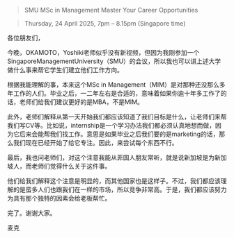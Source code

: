 > SMU MSc in Management Master Your Career Opportunities
 
> Thursday, 24 April 2025, 7pm – 8.15pm (Singapore time) 
 
各位朋友们，

今晚，OKAMOTO，Yoshiki老师似乎没有新视频，但因为我刚参加一个SingaporeManagementUniversity（SMU）的会议，所以我也可以讲上述大学做什么事来帮它学生们建立他们工作方向。

根据我能理解的事，本来这个MSc in Management（MIM）是对那种还没那么多年工作的人们。毕业之后，一二年左右是合适的，意味着如果你逾十年多工作了的话，老师们给我们建议更好的是MBA，不是MIM。

此外，老师们解释从第一天开始我们都应该知道了我们目标是什么，让老师们来帮我们写CV等。比如说，internship是一个学习办法我们都必须认真地想而做，因为它后来会能帮我们找工作。意思是如果毕业之后我们要的是marketing的话，那么我们现在已经开始了给它专注。因此，来尝试每个东西不行。

最后，我也问老师们，对这个注意我能从菲国人朋友常听，就是说新加坡是为新加坡人，而老师们觉得什么关于这件事。

他们给我们解释这个注意是明显的，而其他国家也是这样子。不过，我们都应该理解的是蛮多人们也跟我们在一样的市场，所以竞争非常高。于是，我们都应该努力为具有那个独特的因素会给老板帮忙。

完了。谢谢大家。

麦克
